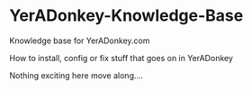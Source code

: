 # YerADonkey-Knowledge-Base
Knowledge base for YerADonkey.com

How to install, config or fix stuff that goes on in YerADonkey

Nothing exciting here move along....
